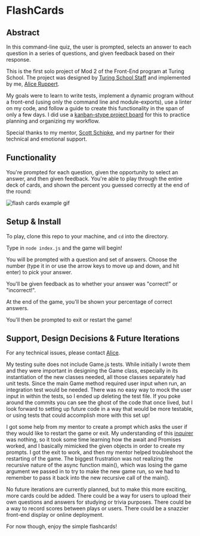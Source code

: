 # FlashCards

## Abstract

In this command-line quiz, the user is prompted, selects an answer to each question in a series of questions, and given feedback based on their response.

This is the first solo project of Mod 2 of the Front-End program at Turing School. The project was designed by [Turing School Staff](https://frontend.turing.io/projects/flash-cards.html) and implemented by me, [Alice Ruppert](https://github.com/srslie).

My goals were to learn to write tests, implement a dynamic program without a front-end (using only the command line and module-exports), use a linter on my code, and follow a guide to create this functionality in the span of only a few days. I did use a [kanban-stype project board](https://github.com/srslie/flashcards/projects/1) for this to practice planning and organizing my workflow.

Special thanks to my mentor, [Scott Schipke](https://github.com/sschipke), and my partner for their technical and emotional support.

## Functionality

You're prompted for each question, given the opportunity to select an answer, and then given feedback. You're able to play through the entire deck of cards, and shown the percent you guessed correctly at the end of the round:

![flash cards example gif](https://media.giphy.com/media/QcOC0Uc5HhXm8x9Xtt/giphy.gif)

## Setup & Install

To play, clone this repo to your machine, and ```cd``` into the directory.

Type in ```node index.js``` and the game will begin!

You will be prompted with a question and set of answers. Choose the number (type it in or use the arrow keys to move up and down, and hit enter) to pick your answer.

You'll be given feedback as to whether your answer was "correct!" or "incorrect!".

At the end of the game, you'll be shown your percentage of correct answers.

You'll then be prompted to exit or restart the game!

## Support, Design Decisions & Future Iterations

For any technical issues, please contact [Alice](mailto:aliceruppert@gmail.com).

My testing suite does not include Game.js tests. While initially I wrote them and they were important in designing the Game class, especially in its instantiation of the new classes needed, all those classes separately had unit tests. Since the main Game method required user input when run, an integration test would be needed. There was no easy way to mock the user input in within the tests, so I ended up deleting the test file. If you poke around the commits you can see the ghost of the code that once lived, but I look forward to setting up future code in a way that would be more testable, or using tests that could accomplish more with this set up!

I got some help from my mentor to create a prompt which asks the user if they would like to restart the game or exit. My understanding of this [inquirer](https://www.npmjs.com/package/inquirer) was nothing, so it took some time learning how the await and Promises worked, and I basically mimicked the given objects in order to create my prompts. I got the exit to work, and then my mentor helped troubleshoot the restarting of the game. The biggest frustration was not realizing the recursive nature of the async function main(), which was losing the game argument we passed in to try to make the new game run, so we had to remember to pass it back into the new recursive call of the main(). 

No future iterations are currently planned, but to make this more exciting, more cards could be added. There could be a way for users to upload their own questions and answers for studying or trivia purposes. There could be a way to record scores between plays or users. There could be a snazzier front-end display or online deployment.

For now though, enjoy the simple flashcards!
